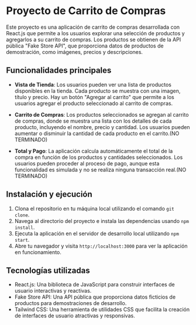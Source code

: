 # Proyecto de Carrito de Compras

Este proyecto es una aplicación de carrito de compras desarrollada con React.js que permite a los usuarios explorar una selección de productos y agregarlos a su carrito de compras. Los productos se obtienen de la API pública "Fake Store API", que proporciona datos de productos de demostración, como imágenes, precios y descripciones.

## Funcionalidades principales

- **Vista de Tienda**: Los usuarios pueden ver una lista de productos disponibles en la tienda. Cada producto se muestra con una imagen, título y precio. Hay un botón "Agregar al carrito" que permite a los usuarios agregar el producto seleccionado al carrito de compras.

- **Carrito de Compras**: Los productos seleccionados se agregan al carrito de compras, donde se muestra una lista con los detalles de cada producto, incluyendo el nombre, precio y cantidad. Los usuarios pueden aumentar o disminuir la cantidad de cada producto en el carrito.(NO TERMINADO)

- **Total y Pago**: La aplicación calcula automáticamente el total de la compra en función de los productos y cantidades seleccionados. Los usuarios pueden proceder al proceso de pago, aunque esta funcionalidad es simulada y no se realiza ninguna transacción real.(NO TERMINADO)

## Instalación y ejecución

1. Clona el repositorio en tu máquina local utilizando el comando `git clone`.
2. Navega al directorio del proyecto e instala las dependencias usando `npm install`.
3. Ejecuta la aplicación en el servidor de desarrollo local utilizando `npm start`.
4. Abre tu navegador y visita `http://localhost:3000` para ver la aplicación en funcionamiento.

## Tecnologías utilizadas

- React.js: Una biblioteca de JavaScript para construir interfaces de usuario interactivas y reactivas.
- Fake Store API: Una API pública que proporciona datos ficticios de productos para demostraciones de desarrollo.
- Tailwind CSS: Una herramienta de utilidades CSS que facilita la creación de interfaces de usuario atractivas y responsivas.


